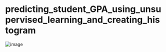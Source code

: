 # predicting_student_GPA_using_unsupervised_learning_and_creating_histogram


![image](https://user-images.githubusercontent.com/114800813/234938214-4688ad14-45cc-4d3e-bc60-b7a71597eec7.png)
